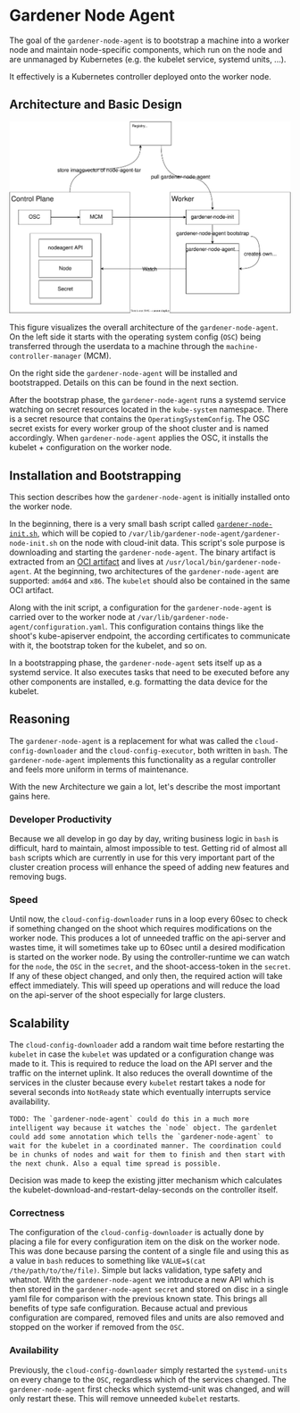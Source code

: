 # Gardener Node Agent

The goal of the `gardener-node-agent` is to bootstrap a machine into a worker node and maintain node-specific components, which run on the node and are unmanaged by Kubernetes (e.g. the kubelet service, systemd units, ...).

It effectively is a Kubernetes controller deployed onto the worker node.

## Architecture and Basic Design

![Design](./images/gardener-nodeagent-architecture.drawio.svg)

This figure visualizes the overall architecture of the `gardener-node-agent`. On the left side it starts with the operating system config (`OSC`) being transferred through the userdata to a machine through the `machine-controller-manager` (MCM).

On the right side the `gardener-node-agent` will be installed and bootstrapped. Details on this can be found in the next section.

After the bootstrap phase, the `gardener-node-agent` runs a systemd service watching on secret resources located in the `kube-system` namespace. There is a secret resource that contains the `OperatingSystemConfig`. The OSC secret exists for every worker group of the shoot cluster and is named accordingly. When `gardener-node-agent` applies the OSC, it installs the kubelet + configuration on the worker node.

## Installation and Bootstrapping

This section describes how the `gardener-node-agent` is initially installed onto the worker node.

In the beginning, there is a very small bash script called [`gardener-node-init.sh`](../../pkg/component/extensions/operatingsystemconfig/original/components/containerd/templates/scripts/init.tpl.sh), which will be copied to `/var/lib/gardener-node-agent/gardener-node-init.sh` on the node with cloud-init data. This script's sole purpose is downloading and starting the `gardener-node-agent`. The binary artifact is extracted from an [OCI artifact](https://github.com/opencontainers/image-spec/blob/main/manifest.md) and lives at `/usr/local/bin/gardener-node-agent`. At the beginning, two architectures of the `gardener-node-agent` are supported: `amd64` and `x86`. The `kubelet` should also be contained in the same OCI artifact.

Along with the init script, a configuration for the `gardener-node-agent` is carried over to the worker node at `/var/lib/gardener-node-agent/configuration.yaml`. This configuration contains things like the shoot's kube-apiserver endpoint, the according certificates to communicate with it, the bootstrap token for the kubelet, and so on.

In a bootstrapping phase, the `gardener-node-agent` sets itself up as a systemd service. It also executes tasks that need to be executed before any other components are installed, e.g. formatting the data device for the kubelet.

## Reasoning

The `gardener-node-agent` is a replacement for what was called the `cloud-config-downloader` and the `cloud-config-executor`, both written in `bash`. The `gardener-node-agent` implements this functionality as a regular controller and feels more uniform in terms of maintenance.

With the new Architecture we gain a lot, let's describe the most important gains here.

### Developer Productivity

Because we all develop in go day by day, writing business logic in `bash` is difficult, hard to maintain, almost impossible to test. Getting rid of almost all `bash` scripts which are currently in use for this very important part of the cluster creation process will enhance the speed of adding new features and removing bugs.

### Speed

Until now, the `cloud-config-downloader` runs in a loop every 60sec to check if something changed on the shoot which requires modifications on the worker node. This produces a lot of unneeded traffic on the api-server and wastes time, it will sometimes take up to 60sec until a desired modification is started on the worker node.
By using the controller-runtime we can watch for the `node`, the `OSC` in the `secret`, and the shoot-access-token in the `secret`. If any of these object changed, and only then, the required action will take effect immediately.
This will speed up operations and will reduce the load on the api-server of the shoot especially for large clusters.

## Scalability

The `cloud-config-downloader` add a random wait time before restarting the `kubelet` in case the `kubelet` was updated or a configuration change was made to it. This is required to reduce the load on the API server and the traffic on the internet uplink. It also reduces the overall downtime of the services in the cluster because every `kubelet` restart takes a node for several seconds into `NotReady` state which eventually interrupts service availability.

```
TODO: The `gardener-node-agent` could do this in a much more intelligent way because it watches the `node` object. The gardenlet could add some annotation which tells the `gardener-node-agent` to wait for the kubelet in a coordinated manner. The coordination could be in chunks of nodes and wait for them to finish and then start with the next chunk. Also a equal time spread is possible.
```

Decision was made to keep the existing jitter mechanism which calculates the kubelet-download-and-restart-delay-seconds on the controller itself.

### Correctness

The configuration of the `cloud-config-downloader` is actually done by placing a file for every configuration item on the disk on the worker node. This was done because parsing the content of a single file and using this as a value in `bash` reduces to something like `VALUE=$(cat /the/path/to/the/file)`. Simple but lacks validation, type safety and whatnot.
With the `gardener-node-agent` we introduce a new API which is then stored in the `gardener-node-agent` `secret` and stored on disc in a single yaml file for comparison with the previous known state. This brings all benefits of type safe configuration.
Because actual and previous configuration are compared, removed files and units are also removed and stopped on the worker if removed from the `OSC`.

### Availability

Previously, the `cloud-config-downloader` simply restarted the `systemd-units` on every change to the `OSC`, regardless which of the services changed. The `gardener-node-agent` first checks which systemd-unit was changed, and will only restart these. This will remove unneeded `kubelet` restarts.
